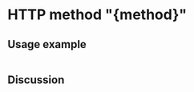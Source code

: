 
HTTP method "{method}"
=============================================================================================================

Usage example
-------------

```
```

Discussion
----------
